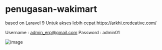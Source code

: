 # penugasan-wakimart
 
based on Laravel 9
Untuk akses lebih cepat
https://arkhi.credeative.com/

Username : admin_erp@gmail.com
Password : admin01


![image](https://user-images.githubusercontent.com/18278974/160629098-7fb6f166-6435-48e9-9089-e0c83068437c.png)
